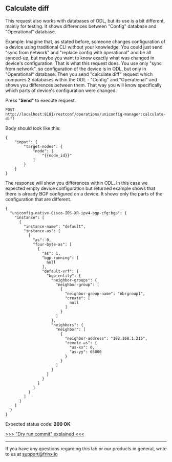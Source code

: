 ## Calculate diff

This request also works with databases of ODL, but its use is a bit different, mainly for testing. It shows differences between "Config" database and "Operational" database.

Example: Imagine that, as stated before, someone changes configuration of a device using traditional CLI without your knowledge. You could just send "sync from network" and "replace config with operational" and be all synced-up, but maybe you want to know exactly what was changed in device's configuration. That is what this request does. You use only "sync from network", so configuration of the device is in ODL, but only in "Operational" database. Then you send "calculate diff" request which compares 2 databases within the ODL - "Config" and "Operational" and shows you differences between them. That way you will know specifically which parts of device's configuration were changed.



Press "**Send**" to execute request.

```
POST
http://localhost:8181/restconf/operations/uniconfig-manager:calculate-diff
```

Body should look like this:

```
{
    "input": {
        "target-nodes": {
            "node": [
                "{{node_id}}"
            ]
        }
    }
}
```
The response will show you differences within ODL. In this case we expected empty device configuration but returned example shows that there is already BGP configured on a device. It shows only the parts of the configuration that are different.

```
{
  "uniconfig-native-Cisco-IOS-XR-ipv4-bgp-cfg:bgp": {
    "instance": [
      {
        "instance-name": "default",
        "instance-as": [
          {
            "as": 0,
            "four-byte-as": [
              {
                "as": 1,
                "bgp-running": [
                  null
                ],
                "default-vrf": {
                  "bgp-entity": {
                    "neighbor-groups": {
                      "neighbor-group": [
                        {
                          "neighbor-group-name": "nbrgroup1",
                          "create": [
                            null
                          ]
                        }
                      ]
                    },
                    "neighbors": {
                      "neighbor": [
                        {
                          "neighbor-address": "192.168.1.215",
                          "remote-as": {
                            "as-xx": 0,
                            "as-yy": 65000
                          }
                        }
                      ]
                    }
                  }
                }
              }
            ]
          }
        ]
      }
    ]
  }
}
```

Expected status code: **200 OK**

[>>> "Dry run commit" explained <<<](14.md)

---
If you have any questions regarding this lab or our products in general, write to us at [support@frinx.io](mailto:support@frinx.io)